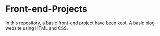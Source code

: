 # Front-end-Projects
In this repository, a basic front-end project have been kept. 
A basic blog website using HTML and CSS.


